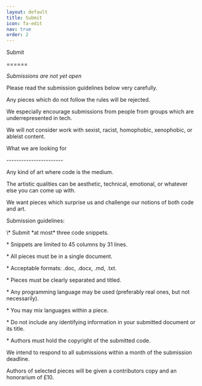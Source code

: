 ```yaml
---
layout: default
title: Submit
icon: fa-edit
nav: true
order: 2
---
```


Submit
<p>======</p>
<p></p>

*Submissions are not yet open*
<p></p>
Please read the submission guidelines below very carefully.

Any pieces which do not follow the rules will be rejected.

We especially encourage submissions from people from groups which are underrepresented in tech.

We will not consider work with sexist, racist, homophobic, xenophobic, or ableist content.
<p></p>
What we are looking for
<p>-----------------------</p>
<p></p>
Any kind of <span class="has-text-info">art</span> where <span class="has-text-primary">code</span> is the medium.

The artistic qualities can be aesthetic, technical, emotional, or whatever else you can come up with.

We want pieces which surprise us and challenge our notions of both <span class="has-text-primary">code</span> and <span class="has-text-info">art</span>.

<p></p>
Submission guidelines:
<p></p>
\* Submit *at most* three <span class="has-text-primary">code</span> snippets.

\* Snippets are limited to 45 columns by 31 lines.

\* All pieces must be in a single document.

\* Acceptable formats: .doc, .docx, .md, .txt.

\* Pieces must be clearly separated and titled.

\* Any programming language may be used (preferably real ones, but not necessarily).

\* You may mix languages within a piece.

\* Do not include any identifying information in your submitted document or its title.

\* Authors must hold the copyright of the submitted <span class="has-text-primary">code</span>.
<p></p>
We intend to respond to all submissions within a month of the submission deadline.

Authors of selected pieces will be given a contributors copy and an honorarium of £10.